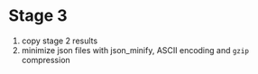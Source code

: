 # Stage 3
1. copy stage 2 results
2. minimize json files with json_minify, ASCII encoding and `gzip` compression
